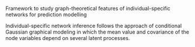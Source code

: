 Framework to study graph-theoretical features of individual-specific networks for prediction modelling

Individual-specific network inference follows the approach of conditional Gaussian graphical modeling in which the mean value and covariance of the node variables depend on several latent processes.
